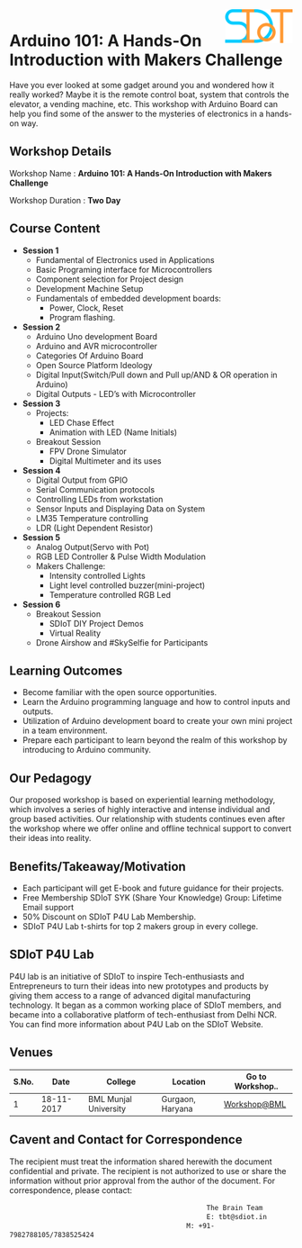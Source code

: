 <img align="right" width="120" height="60" src="https://github.com/Team-SDIoT/SDIoT_Events/blob/master/SDIoT%20New%20Logo.png">

# Arduino 101: A Hands-On Introduction with Makers Challenge
Have you ever looked at some gadget around you and wondered how it really worked? Maybe it is the remote control boat, system that controls the elevator, a vending machine, etc. This workshop with Arduino Board can help you find some of the answer to the mysteries of electronics in a hands-on way.
## Workshop Details
Workshop Name : **Arduino 101: A Hands-On Introduction with Makers Challenge**

Workshop Duration : **Two Day**
## Course Content
+ **Session 1**
  + Fundamental of Electronics used in Applications
  + Basic Programing interface for Microcontrollers
  + Component selection for Project design
  + Development Machine Setup
  + Fundamentals of embedded development boards:
    + Power, Clock, Reset
    + Program flashing.
+ **Session 2**
  + Arduino Uno development Board
  + Arduino and AVR microcontroller
  + Categories Of Arduino Board
  + Open Source Platform Ideology
  + Digital Input(Switch/Pull down and Pull up/AND & OR operation in Arduino)
  + Digital Outputs - LED’s with Microcontroller
+ **Session 3**
  + Projects:
    + LED Chase Effect
    + Animation with LED (Name Initials)
  + Breakout Session
    + FPV Drone Simulator
    + Digital Multimeter and its uses
+ **Session 4**
  + Digital Output from GPIO
  + Serial Communication protocols
  + Controlling LEDs from workstation
  + Sensor Inputs and Displaying Data on System
  + LM35 Temperature controlling
  + LDR (Light Dependent Resistor)
+ **Session 5**
  + Analog Output(Servo with Pot)
  + RGB LED Controller & Pulse Width Modulation
  + Makers Challenge:
    + Intensity controlled Lights
    + Light level controlled buzzer(mini-project)
    + Temperature controlled RGB Led
+ **Session 6**
  + Breakout Session
    + SDIoT DIY Project Demos
    + Virtual Reality
  + Drone Airshow and #SkySelfie for Participants
## Learning Outcomes
+ Become familiar with the open source opportunities.
+ Learn the Arduino programming language and how to control inputs and outputs.
+ Utilization of Arduino development board to create your own mini project in a team environment.
+ Prepare each participant to learn beyond the realm of this workshop by introducing to Arduino community.
## Our Pedagogy
Our proposed workshop is based on experiential learning methodology, which involves a series of highly interactive and intense individual and group based activities. Our relationship with students continues even after the workshop where we offer online and offline technical support to convert their ideas into reality.
## Benefits/Takeaway/Motivation
+ Each participant will get E-book and future guidance for their projects.
+ Free Membership SDIoT SYK (Share Your Knowledge) Group: Lifetime Email support
+ 50% Discount on SDIoT P4U Lab Membership.
+ SDIoT P4U Lab t-shirts for top 2 makers group in every college.
## SDIoT P4U Lab
P4U lab is an initiative of SDIoT to inspire Tech-enthusiasts and Entrepreneurs to turn their ideas into new prototypes and products by giving them access to a range of advanced digital manufacturing technology. It began as a common working place of SDIoT members, and became into a collaborative platform of tech-enthusiast from Delhi NCR. You can find more information about P4U Lab on the SDIoT Website.
## Venues
| S.No. | Date | College | Location | Go to Workshop.. |
| ---- | ---- | --- | --- | --- |
| 1 | 18-11-2017 | BML Munjal University | Gurgaon, Haryana  | [Workshop@BML](https://github.com/Team-SDIoT/SDIoT_Events/tree/master/Workshops/Arduino%20101-%20A%20Hands-On%20Introduction%20with%20Makers%20Challenge/BML) |
## Cavent and Contact for Correspondence
The recipient must treat the information shared herewith the document confidential and private. The recipient is not authorized to use or share the information without prior approval from the author of the document. For correspondence, please contact:
                                                     
                                                     The Brain Team
                                                     E: tbt@sdiot.in
                                                M: +91-7982788105/7838525424
  
  
  
  
  
  
